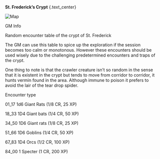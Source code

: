 **St. Frederick’s Crypt** {.text_center}

![Map](/Images/HoS_CoSF_GM_Map1a.png)

GM Info

Random encounter table of the crypt of St. Frederick

The GM can use this table to spice up the exploration if the session becomes too calm or monotonous. However these encounters should be used wisely due to the challenging predetermined encounters and traps of the crypt.

One thing to note is that the crawler creature isn’t so random in the sense that it is existent in the crypt but tends to move from corridor to corridor, it hunts vermin found in the area. Although immune to poison it prefers to avoid the lair of the tear drop spider.

Encounter type

01_17 1d6 Giant Rats (1/8 CR, 25 XP)

18_33 1D4 Giant bats (1/4 CR, 50 XP)

34_50 1D6 Giant rats (1/8 CR, 25 XP)

51_66 1D6 Goblins (1/4 CR, 50 XP)

67_83 1D4 Orcs (1/2 CR, 100 XP)

84_00 1 Specter (1 CR, 200 XP)